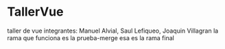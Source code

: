 # TallerVue
taller de vue
integrantes: Manuel Alvial,
Saul Lefiqueo,
Joaquin Villagran
la rama que funciona es la prueba-merge esa es la rama final
